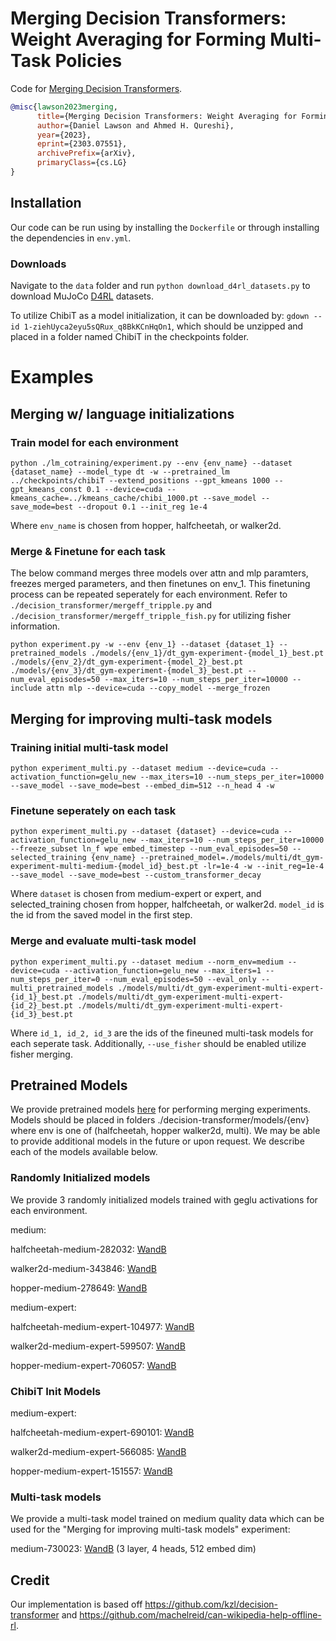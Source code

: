 # Merging Decision Transformers: Weight Averaging for Forming Multi-Task Policies

<!-- <p align="left"> 
  <img width="33%" src="./fig.png" />
</p> -->

Code for [Merging Decision Transformers](https://arxiv.org/abs/2303.07551).

```Bibtex
@misc{lawson2023merging,
      title={Merging Decision Transformers: Weight Averaging for Forming Multi-Task Policies}, 
      author={Daniel Lawson and Ahmed H. Qureshi},
      year={2023},
      eprint={2303.07551},
      archivePrefix={arXiv},
      primaryClass={cs.LG}
}
```

## Installation
Our code can be run using by installing the `Dockerfile` or through installing the dependencies in `env.yml`. 

### Downloads
Navigate to the `data` folder and run `python download_d4rl_datasets.py` to download MuJoCo [D4RL](https://github.com/Farama-Foundation/D4RL) datasets.

To utilize ChibiT as a model initialization, it can be downloaded by: `gdown --id 1-ziehUyca2eyu5sQRux_q8BkKCnHqOn1`, which should be unzipped and placed in a folder named ChibiT in the checkpoints folder. 

# Examples

## Merging w/ language initializations 

### Train model for each environment

```
python ./lm_cotraining/experiment.py --env {env_name} --dataset {dataset_name} --model_type dt -w --pretrained_lm ../checkpoints/chibiT --extend_positions --gpt_kmeans 1000 --gpt_kmeans_const 0.1 --device=cuda --kmeans_cache=../kmeans_cache/chibi_1000.pt --save_model --save_mode=best --dropout 0.1 --init_reg 1e-4
```

Where `env_name` is chosen from hopper, halfcheetah, or walker2d. 

### Merge & Finetune for each task

The below command merges three models over attn and mlp paramters, freezes merged parameters, and then finetunes on env_1. This finetuning process can be repeated seperately for each environment. Refer to `./decision_transformer/mergeff_tripple.py` and `./decision_transformer/mergeff_tripple_fish.py` for utilizing fisher information. 

``` 
python experiment.py -w --env {env_1} --dataset {dataset_1} --pretrained_models ./models/{env_1}/dt_gym-experiment-{model_1}_best.pt ./models/{env_2}/dt_gym-experiment-{model_2}_best.pt ./models/{env_3}/dt_gym-experiment-{model_3}_best.pt --num_eval_episodes=50 --max_iters=10 --num_steps_per_iter=10000 --include attn mlp --device=cuda --copy_model --merge_frozen
```

## Merging for improving multi-task models

### Training initial multi-task model

```
python experiment_multi.py --dataset medium --device=cuda --activation_function=gelu_new --max_iters=10 --num_steps_per_iter=10000 --save_model --save_mode=best --embed_dim=512 --n_head 4 -w
```

### Finetune seperately on each task

```
python experiment_multi.py --dataset {dataset} --device=cuda --activation_function=gelu_new --max_iters=10 --num_steps_per_iter=10000 --freeze_subset ln_f wpe embed_timestep --num_eval_episodes=50 --selected_training {env_name} --pretrained_model=./models/multi/dt_gym-experiment-multi-medium-{model_id}_best.pt -lr=1e-4 -w --init_reg=1e-4 --save_model --save_mode=best --custom_transformer_decay
```

Where `dataset` is chosen from medium-expert or expert, and selected_training chosen from hopper, halfcheetah, or walker2d. `model_id` is the id from the saved model in the first step. 

### Merge and evaluate multi-task model

```
python experiment_multi.py --dataset medium --norm_env=medium --device=cuda --activation_function=gelu_new --max_iters=1 --num_steps_per_iter=0 --num_eval_episodes=50 --eval_only --multi_pretrained_models ./models/multi/dt_gym-experiment-multi-expert-{id_1}_best.pt ./models/multi/dt_gym-experiment-multi-expert-{id_2}_best.pt ./models/multi/dt_gym-experiment-multi-expert-{id_3}_best.pt
```

Where `id_1, id_2, id_3` are the ids of the fineuned multi-task models for each seperate task. Additionally, `--use_fisher` should be enabled utilize fisher merging.  

## Pretrained Models
We provide pretrained models [here](https://drive.google.com/drive/folders/1VouKgw6q35NjbCeLLdg-eSKviLpqknsg?usp=sharing) for performing merging experiments. Models should be placed in folders ./decision-transformer/models/{env} where env is one of (halfcheetah, hopper  walker2d, multi). We may be able to provide additional models in the future or upon request. We describe each of the  models available below. 

### Randomly Initialized models
We provide 3 randomly initialized models trained with geglu activations for each environment.

medium:

halfcheetah-medium-282032: [WandB](https://api.wandb.ai/links/daniellawson9999/goitxycj)

walker2d-medium-343846: [WandB](https://api.wandb.ai/links/daniellawson9999/w6kdgpwu)

hopper-medium-278649: [WandB](https://api.wandb.ai/links/daniellawson9999/ude8st8x)

medium-expert:

halfcheetah-medium-expert-104977: [WandB](https://api.wandb.ai/links/daniellawson9999/dlsbgal6)

walker2d-medium-expert-599507: [WandB](https://api.wandb.ai/links/daniellawson9999/vke6y5dk)

hopper-medium-expert-706057: [WandB](https://api.wandb.ai/links/daniellawson9999/x1aq9ckj) 

### ChibiT Init Models

medium-expert:

halfcheetah-medium-expert-690101: [WandB](https://api.wandb.ai/links/daniellawson9999/gifgijd8)

walker2d-medium-expert-566085: [WandB](https://api.wandb.ai/links/daniellawson9999/njbe071t)

hopper-medium-expert-151557: [WandB](https://api.wandb.ai/links/daniellawson9999/fodub027)

### Multi-task models

We provide a multi-task model trained on medium quality data which can be used for the "Merging for improving multi-task models" experiment: 

medium-730023: [WandB](https://api.wandb.ai/links/daniellawson9999/4qghqz9q) (3 layer, 4 heads, 512 embed dim)


## Credit
Our implementation is based off https://github.com/kzl/decision-transformer and https://github.com/machelreid/can-wikipedia-help-offline-rl.


